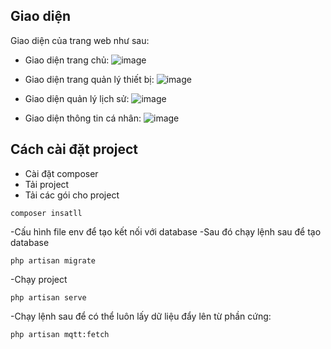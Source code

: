 ## Giao diện

Giao diện của trang web như sau:

- Giao diện trang chủ:
      ![image](https://github.com/user-attachments/assets/5f166ca5-98ee-43ed-b42f-e8fb79d2f721)

- Giao diện trang quản lý thiết bị:
      ![image](https://github.com/user-attachments/assets/c904a56a-5b76-4332-9666-35c31703ccac)

- Giao diện quản lý lịch sử:
      ![image](https://github.com/user-attachments/assets/51f14f89-05dc-4578-af95-190c88e92d86)
- Giao diện thông tin cá nhân:
      ![image](https://github.com/user-attachments/assets/14b70d97-e1b9-443c-be5e-836afa5f5924)

## Cách cài đặt project
- Cài đặt composer
- Tải project
- Tải các gói cho project
```
composer insatll
```
-Cấu hình file env để tạo kết nối với database
-Sau đó chạy lệnh sau để tạo database
```
php artisan migrate
```
-Chạy project
```
php artisan serve
```
-Chạy lệnh sau để có thể luôn lấy dữ liệu đẩy lên từ phần cứng:
```
php artisan mqtt:fetch
```


